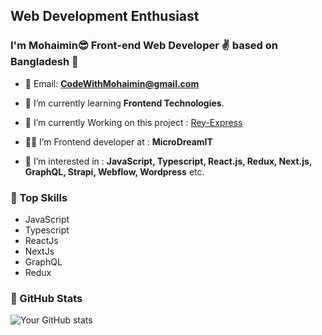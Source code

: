 ## Web Development Enthusiast

### I'm Mohaimin😎 Front-end Web Developer ✌ based on Bangladesh 🥳

<div>

- 📧 Email: **CodeWithMohaimin@gmail.com**
- 🧠 I’m currently learning **Frontend Technologies**.
- 🌱 I’m currently Working on this project : [Rey-Express](https://rey-xpress.com/)
- 👩‍🏭 I’m Frontend developer at : **MicroDreamIT**

- 👀 I’m interested in : **JavaScript, Typescript, React.js, Redux, Next.js, GraphQL, Strapi, Webflow, Wordpress** etc.

</div>

### 🔰 Top Skills

- JavaScript
- Typescript
- ReactJs
- NextJs
- GraphQL
- Redux

### 🔰 GitHub Stats

![Your GitHub stats](https://github-readme-stats.vercel.app/api?username=codewithmohaimin&show_icons=true)
